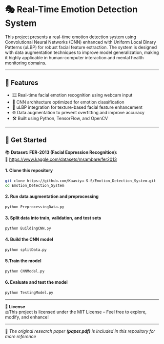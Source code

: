 # 🎭 Real-Time Emotion Detection System
This project presents a real-time emotion detection system using Convolutional Neural Networks (CNN) enhanced with Uniform Local Binary Patterns (uLBP) for robust facial feature extraction. The system is designed with data augmentation techniques to improve model generalization, making it highly applicable in human-computer interaction and mental health monitoring domains.  

---

## 📌 Features  
- 🎞️ Real-time facial emotion recognition using webcam input  
- 🧠 CNN architecture optimized for emotion classification  
- 🔄 uLBP integration for texture-based facial feature enhancement  
- 🌐 Data augmentation to prevent overfitting and improve accuracy
- 🛠️ Built using Python, TensorFlow, and OpenCV
   
---

## 🚀 Get Started  
📚 **Dataset: FER-2013 (Facial Expression Recognition):**  
🔗 https://www.kaggle.com/datasets/msambare/fer2013
#### 1. Clone this repository  
``` bash
git clone https://github.com/Kaaviya-S-S/Emotion_Detection_System.git
cd Emotion_Detection_System
```
#### 2. Run data augmentation and preprocessing
``` bash
python PreprocessingData.py
```
#### 3. Split data into train, validation, and test sets 
``` bash
python BuildingCNN.py
```
#### 4. Build the CNN model
``` bash
python splitData.py
```
#### 5.Train the model  
``` bash
python CNNModel.py
```
#### 6. Evaluate and test the model  
``` bash
python TestingModel.py
```

---

**📃 License**  
⚖️This project is licensed under the MIT License – Feel free to explore, modify, and enhance!  

---

📄 *The original research paper **(paper.pdf)** is included in this repository for more reference*


